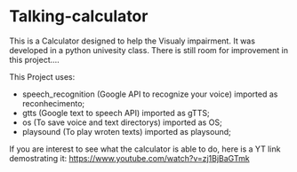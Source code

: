 # Talking-calculator
This is a Calculator designed to help the Visualy impairment. It was developed in a python univesity class. There is still room for improvement in this project.... 

This Project uses: 
* speech_recognition (Google API to recognize your voice) imported as reconhecimento;
* gtts (Google text to speech API) imported as gTTS;
* os (To save voice and text directorys) imported as OS;
* playsound (To play wroten texts) imported as playsound;

If you are interest to see what the calculator is able to do, here is a YT link demostrating it: https://www.youtube.com/watch?v=zj1BjBaGTmk
